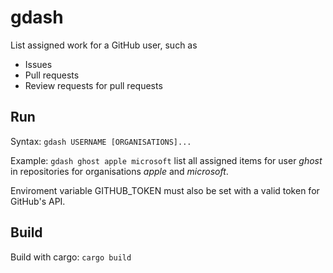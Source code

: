 # gdash
List assigned work for a GitHub user, such as
- Issues
- Pull requests
- Review requests for pull requests

## Run
Syntax: `gdash USERNAME [ORGANISATIONS]...`

Example: `gdash ghost apple microsoft` list all assigned items for user _ghost_ in repositories for organisations _apple_ and _microsoft_.

Enviroment variable GITHUB_TOKEN must also be set with a valid token for GitHub's API.

## Build
Build with cargo: `cargo build`